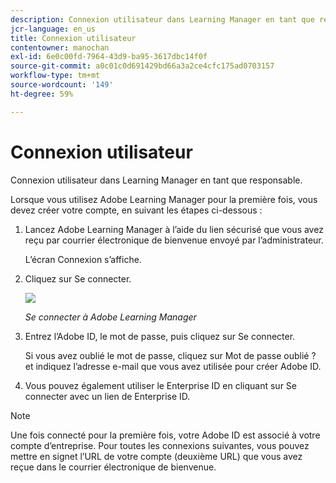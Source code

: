 ```yaml
---
description: Connexion utilisateur dans Learning Manager en tant que responsable.
jcr-language: en_us
title: Connexion utilisateur
contentowner: manochan
exl-id: 6e0c00fd-7964-43d9-ba95-3617dbc14f0f
source-git-commit: a0c01c0d691429bd66a3a2ce4cfc175ad0703157
workflow-type: tm+mt
source-wordcount: '149'
ht-degree: 59%

---
```


# Connexion utilisateur

Connexion utilisateur dans Learning Manager en tant que responsable.

Lorsque vous utilisez Adobe Learning Manager pour la première fois, vous devez créer votre compte, en suivant les étapes ci-dessous :

1. Lancez Adobe Learning Manager à l’aide du lien sécurisé que vous avez reçu par courrier électronique de bienvenue envoyé par l’administrateur.

   L’écran Connexion s’affiche.

1. Cliquez sur Se connecter.

   ![](assets/adobeid-signin.png)

   *Se connecter à Adobe Learning Manager*

1. Entrez l’Adobe ID, le mot de passe, puis cliquez sur Se connecter.

   Si vous avez oublié le mot de passe, cliquez sur Mot de passe oublié ? et indiquez l’adresse e-mail que vous avez utilisée pour créer Adobe ID.

1. Vous pouvez également utiliser le Enterprise ID en cliquant sur Se connecter avec un lien de Enterprise ID.

>[!NOTE]
>
>Une fois connecté pour la première fois, votre Adobe ID est associé à votre compte d’entreprise. Pour toutes les connexions suivantes, vous pouvez mettre en signet l’URL de votre compte (deuxième URL) que vous avez reçue dans le courrier électronique de bienvenue.
